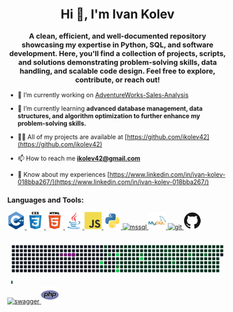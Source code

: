 <h1 align="center">Hi 👋, I'm Ivan Kolev</h1>
<h3 align="center">A clean, efficient, and well-documented repository showcasing my expertise in Python, SQL, and software development. Here, you'll find a collection of projects, scripts, and solutions demonstrating problem-solving skills, data handling, and scalable code design. Feel free to explore, contribute, or reach out!</h3>

- 🔭 I’m currently working on [AdventureWorks-Sales-Analysis](https://github.com/ikolev42/AdventureWorks-Sales-Analysis)

- 🌱 I’m currently learning **advanced database management, data structures, and algorithm optimization to further enhance my problem-solving skills.**

- 👨‍💻 All of my projects are available at [https://github.com/ikolev42](https://github.com/ikolev42)

- 📫 How to reach me **ikolev42@gmail.com**

- 📄 Know about my experiences [https://www.linkedin.com/in/ivan-kolev-018bba267/](https://www.linkedin.com/in/ivan-kolev-018bba267/)

<h3 align="left">Languages and Tools:</h3>
<p align="left">
  <a href="https://www.w3schools.com/cpp/" target="_blank" rel="noreferrer">
    <img src="https://raw.githubusercontent.com/devicons/devicon/master/icons/cplusplus/cplusplus-original.svg" alt="cplusplus" width="40" height="40"/>
  </a>
  <a href="https://www.w3schools.com/css/" target="_blank" rel="noreferrer">
    <img src="https://raw.githubusercontent.com/devicons/devicon/master/icons/css3/css3-original-wordmark.svg" alt="css3" width="40" height="40"/>
  </a>
  <a href="https://www.w3.org/html/" target="_blank" rel="noreferrer">
    <img src="https://raw.githubusercontent.com/devicons/devicon/master/icons/html5/html5-original-wordmark.svg" alt="html5" width="40" height="40"/>
  </a>
  <a href="https://www.java.com" target="_blank" rel="noreferrer">
    <img src="https://raw.githubusercontent.com/devicons/devicon/master/icons/java/java-original.svg" alt="java" width="40" height="40"/>
  </a>
  <a href="https://developer.mozilla.org/en-US/docs/Web/JavaScript" target="_blank" rel="noreferrer">
    <img src="https://raw.githubusercontent.com/devicons/devicon/master/icons/javascript/javascript-original.svg" alt="javascript" width="40" height="40"/>
  </a>
  <a href="https://www.python.org" target="_blank" rel="noreferrer">
    <img src="https://raw.githubusercontent.com/devicons/devicon/master/icons/python/python-original.svg" alt="python" width="40" height="40"/>
  </a>
  <a href="https://www.microsoft.com/en-us/sql-server" target="_blank" rel="noreferrer">
    <img src="https://cdn.jsdelivr.net/gh/devicons/devicon/icons/microsoftsqlserver/microsoftsqlserver-plain.svg" alt="mssql" width="40" height="40"/>
  </a>
  <a href="https://www.mysql.com/" target="_blank" rel="noreferrer">
    <img src="https://raw.githubusercontent.com/devicons/devicon/master/icons/mysql/mysql-original-wordmark.svg" alt="mysql" width="40" height="40"/>
  </a>
  <a href="https://git-scm.com/" target="_blank" rel="noreferrer">
    <img src="https://www.vectorlogo.zone/logos/git-scm/git-scm-icon.svg" alt="git" width="40" height="40"/>
  </a>
  <a href="https://github.com/" target="_blank" rel="noreferrer">
    <img src="https://raw.githubusercontent.com/devicons/devicon/master/icons/github/github-original.svg" alt="github" width="40" height="40"/>










<svg viewBox="-16 -32 880 192" width="880" height="192" xmlns="http://www.w3.org/2000/svg"><desc>Generated with https://github.com/Platane/snk</desc><style>:root{--cb:#1b1f230a;--cs:purple;--ce:#161b22;--c0:#161b22;--c1:#01311f;--c2:#034525;--c3:#0f6d31;--c4:#00c647}.c{shape-rendering:geometricPrecision;fill:var(--ce);stroke-width:1px;stroke:var(--cb);animation:none 41500ms linear infinite;width:12px;height:12px}@keyframes c0{2.4%{fill:var(--c1)}2.42%,100%{fill:var(--ce)}}.c.c0{fill:var(--c1);animation-name:c0}@keyframes c1{88.42%{fill:var(--c4)}88.44%,100%{fill:var(--ce)}}.c.c1{fill:var(--c4);animation-name:c1}@keyframes c2{31.8%{fill:var(--c1)}31.82%,100%{fill:var(--ce)}}.c.c2{fill:var(--c1);animation-name:c2}@keyframes c3{31.56%{fill:var(--c1)}31.58%,100%{fill:var(--ce)}}.c.c3{fill:var(--c1);animation-name:c3}@keyframes c4{68.91%{fill:var(--c2)}68.93%,100%{fill:var(--ce)}}.c.c4{fill:var(--c2);animation-name:c4}@keyframes c5{6.5%{fill:var(--c1)}6.52%,100%{fill:var(--ce)}}.c.c5{fill:var(--c1);animation-name:c5}@keyframes c6{30.11%{fill:var(--c1)}30.13%,100%{fill:var(--ce)}}.c.c6{fill:var(--c1);animation-name:c6}@keyframes c7{67.22%{fill:var(--c2)}67.24%,100%{fill:var(--ce)}}.c.c7{fill:var(--c2);animation-name:c7}@keyframes c8{85.05%{fill:var(--c3)}85.07%,100%{fill:var(--ce)}}.c.c8{fill:var(--c3);animation-name:c8}@keyframes c9{31.07%{fill:var(--c1)}31.09%,100%{fill:var(--ce)}}.c.c9{fill:var(--c1);animation-name:c9}@keyframes ca{7.22%{fill:var(--c1)}7.24%,100%{fill:var(--ce)}}.c.ca{fill:var(--c1);animation-name:ca}@keyframes cb{86.01%{fill:var(--c4)}86.03%,100%{fill:var(--ce)}}.c.cb{fill:var(--c4);animation-name:cb}@keyframes cc{29.39%{fill:var(--c1)}29.41%,100%{fill:var(--ce)}}.c.cc{fill:var(--c1);animation-name:cc}@keyframes cd{66.26%{fill:var(--c2)}66.28%,100%{fill:var(--ce)}}.c.cd{fill:var(--c2);animation-name:cd}@keyframes ce{83.85%{fill:var(--c3)}83.87%,100%{fill:var(--ce)}}.c.ce{fill:var(--c3);animation-name:ce}@keyframes cf{86.98%{fill:var(--c4)}87%,100%{fill:var(--ce)}}.c.cf{fill:var(--c4);animation-name:cf}@keyframes cg{26.5%{fill:var(--c1)}26.52%,100%{fill:var(--ce)}}.c.cg{fill:var(--c1);animation-name:cg}@keyframes ch{7.46%{fill:var(--c1)}7.48%,100%{fill:var(--ce)}}.c.ch{fill:var(--c1);animation-name:ch}@keyframes ci{26.98%{fill:var(--c1)}27%,100%{fill:var(--ce)}}.c.ci{fill:var(--c1);animation-name:ci}@keyframes cj{29.15%{fill:var(--c1)}29.17%,100%{fill:var(--ce)}}.c.cj{fill:var(--c1);animation-name:cj}@keyframes ck{34.21%{fill:var(--c1)}34.23%,100%{fill:var(--ce)}}.c.ck{fill:var(--c1);animation-name:ck}@keyframes cl{53.24%{fill:var(--c1)}53.26%,100%{fill:var(--ce)}}.c.cl{fill:var(--c1);animation-name:cl}@keyframes cm{53.48%{fill:var(--c1)}53.5%,100%{fill:var(--ce)}}.c.cm{fill:var(--c1);animation-name:cm}@keyframes cn{26.26%{fill:var(--c1)}26.28%,100%{fill:var(--ce)}}.c.cn{fill:var(--c1);animation-name:cn}@keyframes co{7.7%{fill:var(--c1)}7.72%,100%{fill:var(--ce)}}.c.co{fill:var(--c1);animation-name:co}@keyframes cp{27.22%{fill:var(--c1)}27.24%,100%{fill:var(--ce)}}.c.cp{fill:var(--c1);animation-name:cp}@keyframes cq{28.91%{fill:var(--c1)}28.93%,100%{fill:var(--ce)}}.c.cq{fill:var(--c1);animation-name:cq}@keyframes cr{34.45%{fill:var(--c1)}34.47%,100%{fill:var(--ce)}}.c.cr{fill:var(--c1);animation-name:cr}@keyframes cs{53%{fill:var(--c1)}53.02%,100%{fill:var(--ce)}}.c.cs{fill:var(--c1);animation-name:cs}@keyframes ct{53.72%{fill:var(--c1)}53.74%,100%{fill:var(--ce)}}.c.ct{fill:var(--c1);animation-name:ct}@keyframes cu{26.01%{fill:var(--c1)}26.03%,100%{fill:var(--ce)}}.c.cu{fill:var(--c1);animation-name:cu}@keyframes cv{7.94%{fill:var(--c1)}7.96%,100%{fill:var(--ce)}}.c.cv{fill:var(--c1);animation-name:cv}@keyframes cw{27.46%{fill:var(--c1)}27.48%,100%{fill:var(--ce)}}.c.cw{fill:var(--c1);animation-name:cw}@keyframes cx{28.66%{fill:var(--c1)}28.68%,100%{fill:var(--ce)}}.c.cx{fill:var(--c1);animation-name:cx}@keyframes cy{34.69%{fill:var(--c1)}34.71%,100%{fill:var(--ce)}}.c.cy{fill:var(--c1);animation-name:cy}@keyframes cz{52.76%{fill:var(--c1)}52.78%,100%{fill:var(--ce)}}.c.cz{fill:var(--c1);animation-name:cz}@keyframes c10{53.97%{fill:var(--c1)}53.99%,100%{fill:var(--ce)}}.c.c10{fill:var(--c1);animation-name:c10}@keyframes c11{25.77%{fill:var(--c1)}25.79%,100%{fill:var(--ce)}}.c.c11{fill:var(--c1);animation-name:c11}@keyframes c12{8.18%{fill:var(--c1)}8.2%,100%{fill:var(--ce)}}.c.c12{fill:var(--c1);animation-name:c12}@keyframes c13{27.7%{fill:var(--c1)}27.72%,100%{fill:var(--ce)}}.c.c13{fill:var(--c1);animation-name:c13}@keyframes c14{28.42%{fill:var(--c1)}28.44%,100%{fill:var(--ce)}}.c.c14{fill:var(--c1);animation-name:c14}@keyframes c15{34.93%{fill:var(--c1)}34.95%,100%{fill:var(--ce)}}.c.c15{fill:var(--c1);animation-name:c15}@keyframes c16{52.52%{fill:var(--c1)}52.54%,100%{fill:var(--ce)}}.c.c16{fill:var(--c1);animation-name:c16}@keyframes c17{54.21%{fill:var(--c1)}54.23%,100%{fill:var(--ce)}}.c.c17{fill:var(--c1);animation-name:c17}@keyframes c18{25.53%{fill:var(--c1)}25.55%,100%{fill:var(--ce)}}.c.c18{fill:var(--c1);animation-name:c18}@keyframes c19{8.42%{fill:var(--c1)}8.44%,100%{fill:var(--ce)}}.c.c19{fill:var(--c1);animation-name:c19}@keyframes c1a{27.94%{fill:var(--c1)}27.96%,100%{fill:var(--ce)}}.c.c1a{fill:var(--c1);animation-name:c1a}@keyframes c1b{28.18%{fill:var(--c1)}28.2%,100%{fill:var(--ce)}}.c.c1b{fill:var(--c1);animation-name:c1b}@keyframes c1c{35.17%{fill:var(--c1)}35.19%,100%{fill:var(--ce)}}.c.c1c{fill:var(--c1);animation-name:c1c}@keyframes c1d{52.28%{fill:var(--c1)}52.3%,100%{fill:var(--ce)}}.c.c1d{fill:var(--c1);animation-name:c1d}@keyframes c1e{54.45%{fill:var(--c1)}54.47%,100%{fill:var(--ce)}}.c.c1e{fill:var(--c1);animation-name:c1e}@keyframes c1f{25.29%{fill:var(--c1)}25.31%,100%{fill:var(--ce)}}.c.c1f{fill:var(--c1);animation-name:c1f}@keyframes c1g{8.66%{fill:var(--c1)}8.68%,100%{fill:var(--ce)}}.c.c1g{fill:var(--c1);animation-name:c1g}@keyframes c1h{81.68%{fill:var(--c3)}81.7%,100%{fill:var(--ce)}}.c.c1h{fill:var(--c3);animation-name:c1h}@keyframes c1i{91.07%{fill:var(--c4)}91.09%,100%{fill:var(--ce)}}.c.c1i{fill:var(--c4);animation-name:c1i}@keyframes c1j{35.41%{fill:var(--c1)}35.43%,100%{fill:var(--ce)}}.c.c1j{fill:var(--c1);animation-name:c1j}@keyframes c1k{52.04%{fill:var(--c1)}52.06%,100%{fill:var(--ce)}}.c.c1k{fill:var(--c1);animation-name:c1k}@keyframes c1l{54.69%{fill:var(--c1)}54.71%,100%{fill:var(--ce)}}.c.c1l{fill:var(--c1);animation-name:c1l}@keyframes c1m{25.05%{fill:var(--c1)}25.07%,100%{fill:var(--ce)}}.c.c1m{fill:var(--c1);animation-name:c1m}@keyframes c1n{8.91%{fill:var(--c1)}8.93%,100%{fill:var(--ce)}}.c.c1n{fill:var(--c1);animation-name:c1n}@keyframes c1o{55.89%{fill:var(--c1)}55.91%,100%{fill:var(--ce)}}.c.c1o{fill:var(--c1);animation-name:c1o}@keyframes c1p{35.89%{fill:var(--c1)}35.91%,100%{fill:var(--ce)}}.c.c1p{fill:var(--c1);animation-name:c1p}@keyframes c1q{35.65%{fill:var(--c1)}35.67%,100%{fill:var(--ce)}}.c.c1q{fill:var(--c1);animation-name:c1q}@keyframes c1r{51.8%{fill:var(--c1)}51.82%,100%{fill:var(--ce)}}.c.c1r{fill:var(--c1);animation-name:c1r}@keyframes c1s{54.93%{fill:var(--c1)}54.95%,100%{fill:var(--ce)}}.c.c1s{fill:var(--c1);animation-name:c1s}@keyframes c1t{24.81%{fill:var(--c1)}24.83%,100%{fill:var(--ce)}}.c.c1t{fill:var(--c1);animation-name:c1t}@keyframes c1u{9.15%{fill:var(--c1)}9.17%,100%{fill:var(--ce)}}.c.c1u{fill:var(--c1);animation-name:c1u}@keyframes c1v{56.13%{fill:var(--c1)}56.15%,100%{fill:var(--ce)}}.c.c1v{fill:var(--c1);animation-name:c1v}@keyframes c1w{36.13%{fill:var(--c1)}36.15%,100%{fill:var(--ce)}}.c.c1w{fill:var(--c1);animation-name:c1w}@keyframes c1x{64.33%{fill:var(--c2)}64.35%,100%{fill:var(--ce)}}.c.c1x{fill:var(--c2);animation-name:c1x}@keyframes c1y{51.56%{fill:var(--c1)}51.58%,100%{fill:var(--ce)}}.c.c1y{fill:var(--c1);animation-name:c1y}@keyframes c1z{51.32%{fill:var(--c1)}51.34%,100%{fill:var(--ce)}}.c.c1z{fill:var(--c1);animation-name:c1z}@keyframes c20{24.57%{fill:var(--c1)}24.59%,100%{fill:var(--ce)}}.c.c20{fill:var(--c1);animation-name:c20}@keyframes c21{9.39%{fill:var(--c1)}9.41%,100%{fill:var(--ce)}}.c.c21{fill:var(--c1);animation-name:c21}@keyframes c22{56.38%{fill:var(--c1)}56.4%,100%{fill:var(--ce)}}.c.c22{fill:var(--c1);animation-name:c22}@keyframes c23{36.38%{fill:var(--c1)}36.4%,100%{fill:var(--ce)}}.c.c23{fill:var(--c1);animation-name:c23}@keyframes c24{50.11%{fill:var(--c1)}50.13%,100%{fill:var(--ce)}}.c.c24{fill:var(--c1);animation-name:c24}@keyframes c25{50.35%{fill:var(--c1)}50.37%,100%{fill:var(--ce)}}.c.c25{fill:var(--c1);animation-name:c25}@keyframes c26{51.07%{fill:var(--c1)}51.09%,100%{fill:var(--ce)}}.c.c26{fill:var(--c1);animation-name:c26}@keyframes c27{24.33%{fill:var(--c1)}24.35%,100%{fill:var(--ce)}}.c.c27{fill:var(--c1);animation-name:c27}@keyframes c28{9.63%{fill:var(--c1)}9.65%,100%{fill:var(--ce)}}.c.c28{fill:var(--c1);animation-name:c28}@keyframes c29{56.62%{fill:var(--c1)}56.64%,100%{fill:var(--ce)}}.c.c29{fill:var(--c1);animation-name:c29}@keyframes c2a{36.62%{fill:var(--c1)}36.64%,100%{fill:var(--ce)}}.c.c2a{fill:var(--c1);animation-name:c2a}@keyframes c2b{49.87%{fill:var(--c1)}49.89%,100%{fill:var(--ce)}}.c.c2b{fill:var(--c1);animation-name:c2b}@keyframes c2c{50.59%{fill:var(--c1)}50.61%,100%{fill:var(--ce)}}.c.c2c{fill:var(--c1);animation-name:c2c}@keyframes c2d{50.83%{fill:var(--c1)}50.85%,100%{fill:var(--ce)}}.c.c2d{fill:var(--c1);animation-name:c2d}@keyframes c2e{10.11%{fill:var(--c1)}10.13%,100%{fill:var(--ce)}}.c.c2e{fill:var(--c1);animation-name:c2e}@keyframes c2f{9.87%{fill:var(--c1)}9.89%,100%{fill:var(--ce)}}.c.c2f{fill:var(--c1);animation-name:c2f}@keyframes c2g{56.86%{fill:var(--c1)}56.88%,100%{fill:var(--ce)}}.c.c2g{fill:var(--c1);animation-name:c2g}@keyframes c2h{36.86%{fill:var(--c1)}36.88%,100%{fill:var(--ce)}}.c.c2h{fill:var(--c1);animation-name:c2h}@keyframes c2i{49.63%{fill:var(--c1)}49.65%,100%{fill:var(--ce)}}.c.c2i{fill:var(--c1);animation-name:c2i}@keyframes c2j{49.39%{fill:var(--c1)}49.41%,100%{fill:var(--ce)}}.c.c2j{fill:var(--c1);animation-name:c2j}@keyframes c2k{49.15%{fill:var(--c1)}49.17%,100%{fill:var(--ce)}}.c.c2k{fill:var(--c1);animation-name:c2k}@keyframes c2l{10.35%{fill:var(--c1)}10.37%,100%{fill:var(--ce)}}.c.c2l{fill:var(--c1);animation-name:c2l}@keyframes c2m{57.82%{fill:var(--c2)}57.84%,100%{fill:var(--ce)}}.c.c2m{fill:var(--c2);animation-name:c2m}@keyframes c2n{57.1%{fill:var(--c2)}57.12%,100%{fill:var(--ce)}}.c.c2n{fill:var(--c2);animation-name:c2n}@keyframes c2o{37.1%{fill:var(--c1)}37.12%,100%{fill:var(--ce)}}.c.c2o{fill:var(--c1);animation-name:c2o}@keyframes c2p{37.34%{fill:var(--c1)}37.36%,100%{fill:var(--ce)}}.c.c2p{fill:var(--c1);animation-name:c2p}@keyframes c2q{63.12%{fill:var(--c2)}63.14%,100%{fill:var(--ce)}}.c.c2q{fill:var(--c2);animation-name:c2q}@keyframes c2r{48.91%{fill:var(--c1)}48.93%,100%{fill:var(--ce)}}.c.c2r{fill:var(--c1);animation-name:c2r}@keyframes c2s{10.59%{fill:var(--c1)}10.61%,100%{fill:var(--ce)}}.c.c2s{fill:var(--c1);animation-name:c2s}@keyframes c2t{57.58%{fill:var(--c2)}57.6%,100%{fill:var(--ce)}}.c.c2t{fill:var(--c2);animation-name:c2t}@keyframes c2u{57.34%{fill:var(--c2)}57.36%,100%{fill:var(--ce)}}.c.c2u{fill:var(--c2);animation-name:c2u}@keyframes c2v{58.54%{fill:var(--c2)}58.56%,100%{fill:var(--ce)}}.c.c2v{fill:var(--c2);animation-name:c2v}@keyframes c2w{37.58%{fill:var(--c1)}37.6%,100%{fill:var(--ce)}}.c.c2w{fill:var(--c1);animation-name:c2w}@keyframes c2x{37.82%{fill:var(--c1)}37.84%,100%{fill:var(--ce)}}.c.c2x{fill:var(--c1);animation-name:c2x}@keyframes c2y{48.66%{fill:var(--c1)}48.68%,100%{fill:var(--ce)}}.c.c2y{fill:var(--c1);animation-name:c2y}@keyframes c2z{10.83%{fill:var(--c1)}10.85%,100%{fill:var(--ce)}}.c.c2z{fill:var(--c1);animation-name:c2z}@keyframes c30{23.12%{fill:var(--c1)}23.14%,100%{fill:var(--ce)}}.c.c30{fill:var(--c1);animation-name:c30}@keyframes c31{22.88%{fill:var(--c1)}22.9%,100%{fill:var(--ce)}}.c.c31{fill:var(--c1);animation-name:c31}@keyframes c32{58.79%{fill:var(--c2)}58.81%,100%{fill:var(--ce)}}.c.c32{fill:var(--c2);animation-name:c32}@keyframes c33{79.27%{fill:var(--c3)}79.29%,100%{fill:var(--ce)}}.c.c33{fill:var(--c3);animation-name:c33}@keyframes c34{38.06%{fill:var(--c1)}38.08%,100%{fill:var(--ce)}}.c.c34{fill:var(--c1);animation-name:c34}@keyframes c35{48.42%{fill:var(--c1)}48.44%,100%{fill:var(--ce)}}.c.c35{fill:var(--c1);animation-name:c35}@keyframes c36{11.07%{fill:var(--c1)}11.09%,100%{fill:var(--ce)}}.c.c36{fill:var(--c1);animation-name:c36}@keyframes c37{59.51%{fill:var(--c2)}59.53%,100%{fill:var(--ce)}}.c.c37{fill:var(--c2);animation-name:c37}@keyframes c38{22.64%{fill:var(--c1)}22.66%,100%{fill:var(--ce)}}.c.c38{fill:var(--c1);animation-name:c38}@keyframes c39{22.4%{fill:var(--c1)}22.42%,100%{fill:var(--ce)}}.c.c39{fill:var(--c1);animation-name:c39}@keyframes c3a{38.54%{fill:var(--c1)}38.56%,100%{fill:var(--ce)}}.c.c3a{fill:var(--c1);animation-name:c3a}@keyframes c3b{38.3%{fill:var(--c1)}38.32%,100%{fill:var(--ce)}}.c.c3b{fill:var(--c1);animation-name:c3b}@keyframes c3c{48.18%{fill:var(--c1)}48.2%,100%{fill:var(--ce)}}.c.c3c{fill:var(--c1);animation-name:c3c}@keyframes c3d{11.32%{fill:var(--c1)}11.34%,100%{fill:var(--ce)}}.c.c3d{fill:var(--c1);animation-name:c3d}@keyframes c3e{21.19%{fill:var(--c1)}21.21%,100%{fill:var(--ce)}}.c.c3e{fill:var(--c1);animation-name:c3e}@keyframes c3f{21.44%{fill:var(--c1)}21.46%,100%{fill:var(--ce)}}.c.c3f{fill:var(--c1);animation-name:c3f}@keyframes c3g{22.16%{fill:var(--c1)}22.18%,100%{fill:var(--ce)}}.c.c3g{fill:var(--c1);animation-name:c3g}@keyframes c3h{38.79%{fill:var(--c1)}38.81%,100%{fill:var(--ce)}}.c.c3h{fill:var(--c1);animation-name:c3h}@keyframes c3i{62.16%{fill:var(--c2)}62.18%,100%{fill:var(--ce)}}.c.c3i{fill:var(--c2);animation-name:c3i}@keyframes c3j{47.94%{fill:var(--c1)}47.96%,100%{fill:var(--ce)}}.c.c3j{fill:var(--c1);animation-name:c3j}@keyframes c3k{11.56%{fill:var(--c1)}11.58%,100%{fill:var(--ce)}}.c.c3k{fill:var(--c1);animation-name:c3k}@keyframes c3l{20.95%{fill:var(--c1)}20.97%,100%{fill:var(--ce)}}.c.c3l{fill:var(--c1);animation-name:c3l}@keyframes c3m{21.68%{fill:var(--c1)}21.7%,100%{fill:var(--ce)}}.c.c3m{fill:var(--c1);animation-name:c3m}@keyframes c3n{21.92%{fill:var(--c1)}21.94%,100%{fill:var(--ce)}}.c.c3n{fill:var(--c1);animation-name:c3n}@keyframes c3o{39.03%{fill:var(--c1)}39.05%,100%{fill:var(--ce)}}.c.c3o{fill:var(--c1);animation-name:c3o}@keyframes c3p{41.19%{fill:var(--c1)}41.21%,100%{fill:var(--ce)}}.c.c3p{fill:var(--c1);animation-name:c3p}@keyframes c3q{41.44%{fill:var(--c1)}41.46%,100%{fill:var(--ce)}}.c.c3q{fill:var(--c1);animation-name:c3q}@keyframes c3r{11.8%{fill:var(--c1)}11.82%,100%{fill:var(--ce)}}.c.c3r{fill:var(--c1);animation-name:c3r}@keyframes c3s{20.71%{fill:var(--c1)}20.73%,100%{fill:var(--ce)}}.c.c3s{fill:var(--c1);animation-name:c3s}@keyframes c3t{77.82%{fill:var(--c3)}77.84%,100%{fill:var(--ce)}}.c.c3t{fill:var(--c3);animation-name:c3t}@keyframes c3u{61.19%{fill:var(--c2)}61.21%,100%{fill:var(--ce)}}.c.c3u{fill:var(--c2);animation-name:c3u}@keyframes c3v{39.27%{fill:var(--c1)}39.29%,100%{fill:var(--ce)}}.c.c3v{fill:var(--c1);animation-name:c3v}@keyframes c3w{40.95%{fill:var(--c1)}40.97%,100%{fill:var(--ce)}}.c.c3w{fill:var(--c1);animation-name:c3w}@keyframes c3x{41.68%{fill:var(--c1)}41.7%,100%{fill:var(--ce)}}.c.c3x{fill:var(--c1);animation-name:c3x}@keyframes c3y{12.04%{fill:var(--c1)}12.06%,100%{fill:var(--ce)}}.c.c3y{fill:var(--c1);animation-name:c3y}@keyframes c3z{20.47%{fill:var(--c1)}20.49%,100%{fill:var(--ce)}}.c.c3z{fill:var(--c1);animation-name:c3z}@keyframes c40{60.71%{fill:var(--c2)}60.73%,100%{fill:var(--ce)}}.c.c40{fill:var(--c2);animation-name:c40}@keyframes c41{60.95%{fill:var(--c2)}60.97%,100%{fill:var(--ce)}}.c.c41{fill:var(--c2);animation-name:c41}@keyframes c42{39.51%{fill:var(--c1)}39.53%,100%{fill:var(--ce)}}.c.c42{fill:var(--c1);animation-name:c42}@keyframes c43{40.71%{fill:var(--c1)}40.73%,100%{fill:var(--ce)}}.c.c43{fill:var(--c1);animation-name:c43}@keyframes c44{41.92%{fill:var(--c1)}41.94%,100%{fill:var(--ce)}}.c.c44{fill:var(--c1);animation-name:c44}@keyframes c45{12.28%{fill:var(--c1)}12.3%,100%{fill:var(--ce)}}.c.c45{fill:var(--c1);animation-name:c45}@keyframes c46{20.23%{fill:var(--c1)}20.25%,100%{fill:var(--ce)}}.c.c46{fill:var(--c1);animation-name:c46}@keyframes c47{45.53%{fill:var(--c1)}45.55%,100%{fill:var(--ce)}}.c.c47{fill:var(--c1);animation-name:c47}@keyframes c48{45.29%{fill:var(--c1)}45.31%,100%{fill:var(--ce)}}.c.c48{fill:var(--c1);animation-name:c48}@keyframes c49{39.75%{fill:var(--c1)}39.77%,100%{fill:var(--ce)}}.c.c49{fill:var(--c1);animation-name:c49}@keyframes c4a{40.47%{fill:var(--c1)}40.49%,100%{fill:var(--ce)}}.c.c4a{fill:var(--c1);animation-name:c4a}@keyframes c4b{42.16%{fill:var(--c1)}42.18%,100%{fill:var(--ce)}}.c.c4b{fill:var(--c1);animation-name:c4b}@keyframes c4c{12.52%{fill:var(--c1)}12.54%,100%{fill:var(--ce)}}.c.c4c{fill:var(--c1);animation-name:c4c}@keyframes c4d{19.03%{fill:var(--c1)}19.05%,100%{fill:var(--ce)}}.c.c4d{fill:var(--c1);animation-name:c4d}@keyframes c4e{18.79%{fill:var(--c1)}18.81%,100%{fill:var(--ce)}}.c.c4e{fill:var(--c1);animation-name:c4e}@keyframes c4f{18.54%{fill:var(--c1)}18.56%,100%{fill:var(--ce)}}.c.c4f{fill:var(--c1);animation-name:c4f}@keyframes c4g{39.99%{fill:var(--c1)}40.01%,100%{fill:var(--ce)}}.c.c4g{fill:var(--c1);animation-name:c4g}@keyframes c4h{40.23%{fill:var(--c1)}40.25%,100%{fill:var(--ce)}}.c.c4h{fill:var(--c1);animation-name:c4h}@keyframes c4i{42.4%{fill:var(--c1)}42.42%,100%{fill:var(--ce)}}.c.c4i{fill:var(--c1);animation-name:c4i}@keyframes c4j{12.76%{fill:var(--c1)}12.78%,100%{fill:var(--ce)}}.c.c4j{fill:var(--c1);animation-name:c4j}@keyframes c4k{19.27%{fill:var(--c1)}19.29%,100%{fill:var(--ce)}}.c.c4k{fill:var(--c1);animation-name:c4k}@keyframes c4l{76.86%{fill:var(--c3)}76.88%,100%{fill:var(--ce)}}.c.c4l{fill:var(--c3);animation-name:c4l}@keyframes c4m{18.3%{fill:var(--c1)}18.32%,100%{fill:var(--ce)}}.c.c4m{fill:var(--c1);animation-name:c4m}@keyframes c4n{18.06%{fill:var(--c1)}18.08%,100%{fill:var(--ce)}}.c.c4n{fill:var(--c1);animation-name:c4n}@keyframes c4o{17.82%{fill:var(--c1)}17.84%,100%{fill:var(--ce)}}.c.c4o{fill:var(--c1);animation-name:c4o}@keyframes c4p{42.64%{fill:var(--c1)}42.66%,100%{fill:var(--ce)}}.c.c4p{fill:var(--c1);animation-name:c4p}@keyframes c4q{13%{fill:var(--c1)}13.02%,100%{fill:var(--ce)}}.c.c4q{fill:var(--c1);animation-name:c4q}@keyframes c4r{75.41%{fill:var(--c2)}75.43%,100%{fill:var(--ce)}}.c.c4r{fill:var(--c2);animation-name:c4r}@keyframes c4s{15.89%{fill:var(--c1)}15.91%,100%{fill:var(--ce)}}.c.c4s{fill:var(--c1);animation-name:c4s}@keyframes c4t{15.65%{fill:var(--c1)}15.67%,100%{fill:var(--ce)}}.c.c4t{fill:var(--c1);animation-name:c4t}@keyframes c4u{76.13%{fill:var(--c2)}76.15%,100%{fill:var(--ce)}}.c.c4u{fill:var(--c2);animation-name:c4u}@keyframes c4v{17.58%{fill:var(--c1)}17.6%,100%{fill:var(--ce)}}.c.c4v{fill:var(--c1);animation-name:c4v}@keyframes c4w{42.88%{fill:var(--c1)}42.9%,100%{fill:var(--ce)}}.c.c4w{fill:var(--c1);animation-name:c4w}@keyframes c4x{13.24%{fill:var(--c1)}13.26%,100%{fill:var(--ce)}}.c.c4x{fill:var(--c1);animation-name:c4x}@keyframes c4y{14.45%{fill:var(--c1)}14.47%,100%{fill:var(--ce)}}.c.c4y{fill:var(--c1);animation-name:c4y}@keyframes c4z{14.69%{fill:var(--c1)}14.71%,100%{fill:var(--ce)}}.c.c4z{fill:var(--c1);animation-name:c4z}@keyframes c50{15.41%{fill:var(--c1)}15.43%,100%{fill:var(--ce)}}.c.c50{fill:var(--c1);animation-name:c50}@keyframes c51{16.62%{fill:var(--c1)}16.64%,100%{fill:var(--ce)}}.c.c51{fill:var(--c1);animation-name:c51}@keyframes c52{17.34%{fill:var(--c1)}17.36%,100%{fill:var(--ce)}}.c.c52{fill:var(--c1);animation-name:c52}@keyframes c53{43.12%{fill:var(--c1)}43.14%,100%{fill:var(--ce)}}.c.c53{fill:var(--c1);animation-name:c53}@keyframes c54{13.48%{fill:var(--c1)}13.5%,100%{fill:var(--ce)}}.c.c54{fill:var(--c1);animation-name:c54}@keyframes c55{14.21%{fill:var(--c1)}14.23%,100%{fill:var(--ce)}}.c.c55{fill:var(--c1);animation-name:c55}@keyframes c56{14.93%{fill:var(--c1)}14.95%,100%{fill:var(--ce)}}.c.c56{fill:var(--c1);animation-name:c56}@keyframes c57{15.17%{fill:var(--c1)}15.19%,100%{fill:var(--ce)}}.c.c57{fill:var(--c1);animation-name:c57}@keyframes c58{16.86%{fill:var(--c1)}16.88%,100%{fill:var(--ce)}}.c.c58{fill:var(--c1);animation-name:c58}@keyframes c59{17.1%{fill:var(--c1)}17.12%,100%{fill:var(--ce)}}.c.c59{fill:var(--c1);animation-name:c59}@keyframes c5a{43.36%{fill:var(--c1)}43.38%,100%{fill:var(--ce)}}.c.c5a{fill:var(--c1);animation-name:c5a}@keyframes c5b{13.72%{fill:var(--c1)}13.74%,100%{fill:var(--ce)}}.c.c5b{fill:var(--c1);animation-name:c5b}@keyframes c5c{13.97%{fill:var(--c1)}13.99%,100%{fill:var(--ce)}}.c.c5c{fill:var(--c1);animation-name:c5c}.u{transform-origin:0 0;transform:scale(0,1);animation:none linear 41500ms infinite}@keyframes u0{2.4%{transform:scale(0.000,1)}2.42%,6.5%{transform:scale(0.006,1)}6.52%,7.22%{transform:scale(0.012,1)}7.24%,7.46%{transform:scale(0.018,1)}7.48%,7.7%{transform:scale(0.024,1)}7.72%,7.94%{transform:scale(0.030,1)}7.96%,8.18%{transform:scale(0.036,1)}8.2%,8.42%{transform:scale(0.042,1)}8.44%,8.66%{transform:scale(0.048,1)}8.68%,8.91%{transform:scale(0.055,1)}8.93%,9.15%{transform:scale(0.061,1)}9.17%,9.39%{transform:scale(0.067,1)}9.41%,9.63%{transform:scale(0.073,1)}9.65%,9.87%{transform:scale(0.079,1)}9.89%,10.11%{transform:scale(0.085,1)}10.13%,10.35%{transform:scale(0.091,1)}10.37%,10.59%{transform:scale(0.097,1)}10.61%,10.83%{transform:scale(0.103,1)}10.85%,11.07%{transform:scale(0.109,1)}11.09%,11.32%{transform:scale(0.115,1)}11.34%,11.56%{transform:scale(0.121,1)}11.58%,11.8%{transform:scale(0.127,1)}11.82%,12.04%{transform:scale(0.133,1)}12.06%,12.28%{transform:scale(0.139,1)}12.3%,12.52%{transform:scale(0.145,1)}12.54%,12.76%{transform:scale(0.152,1)}12.78%,13%{transform:scale(0.158,1)}13.02%,13.24%{transform:scale(0.164,1)}13.26%,13.48%{transform:scale(0.170,1)}13.5%,13.72%{transform:scale(0.176,1)}13.74%,13.97%{transform:scale(0.182,1)}13.99%,14.21%{transform:scale(0.188,1)}14.23%,14.45%{transform:scale(0.194,1)}14.47%,14.69%{transform:scale(0.200,1)}14.71%,14.93%{transform:scale(0.206,1)}14.95%,15.17%{transform:scale(0.212,1)}15.19%,15.41%{transform:scale(0.218,1)}15.43%,15.65%{transform:scale(0.224,1)}15.67%,15.89%{transform:scale(0.230,1)}15.91%,16.62%{transform:scale(0.236,1)}16.64%,16.86%{transform:scale(0.242,1)}16.88%,17.1%{transform:scale(0.248,1)}17.12%,17.34%{transform:scale(0.255,1)}17.36%,17.58%{transform:scale(0.261,1)}17.6%,17.82%{transform:scale(0.267,1)}17.84%,18.06%{transform:scale(0.273,1)}18.08%,18.3%{transform:scale(0.279,1)}18.32%,18.54%{transform:scale(0.285,1)}18.56%,18.79%{transform:scale(0.291,1)}18.81%,19.03%{transform:scale(0.297,1)}19.05%,19.27%{transform:scale(0.303,1)}19.29%,20.23%{transform:scale(0.309,1)}20.25%,20.47%{transform:scale(0.315,1)}20.49%,20.71%{transform:scale(0.321,1)}20.73%,20.95%{transform:scale(0.327,1)}20.97%,21.19%{transform:scale(0.333,1)}21.21%,21.44%{transform:scale(0.339,1)}21.46%,21.68%{transform:scale(0.345,1)}21.7%,21.92%{transform:scale(0.352,1)}21.94%,22.16%{transform:scale(0.358,1)}22.18%,22.4%{transform:scale(0.364,1)}22.42%,22.64%{transform:scale(0.370,1)}22.66%,22.88%{transform:scale(0.376,1)}22.9%,23.12%{transform:scale(0.382,1)}23.14%,24.33%{transform:scale(0.388,1)}24.35%,24.57%{transform:scale(0.394,1)}24.59%,24.81%{transform:scale(0.400,1)}24.83%,25.05%{transform:scale(0.406,1)}25.07%,25.29%{transform:scale(0.412,1)}25.31%,25.53%{transform:scale(0.418,1)}25.55%,25.77%{transform:scale(0.424,1)}25.79%,26.01%{transform:scale(0.430,1)}26.03%,26.26%{transform:scale(0.436,1)}26.28%,26.5%{transform:scale(0.442,1)}26.52%,26.98%{transform:scale(0.448,1)}27%,27.22%{transform:scale(0.455,1)}27.24%,27.46%{transform:scale(0.461,1)}27.48%,27.7%{transform:scale(0.467,1)}27.72%,27.94%{transform:scale(0.473,1)}27.96%,28.18%{transform:scale(0.479,1)}28.2%,28.42%{transform:scale(0.485,1)}28.44%,28.66%{transform:scale(0.491,1)}28.68%,28.91%{transform:scale(0.497,1)}28.93%,29.15%{transform:scale(0.503,1)}29.17%,29.39%{transform:scale(0.509,1)}29.41%,30.11%{transform:scale(0.515,1)}30.13%,31.07%{transform:scale(0.521,1)}31.09%,31.56%{transform:scale(0.527,1)}31.58%,31.8%{transform:scale(0.533,1)}31.82%,34.21%{transform:scale(0.539,1)}34.23%,34.45%{transform:scale(0.545,1)}34.47%,34.69%{transform:scale(0.552,1)}34.71%,34.93%{transform:scale(0.558,1)}34.95%,35.17%{transform:scale(0.564,1)}35.19%,35.41%{transform:scale(0.570,1)}35.43%,35.65%{transform:scale(0.576,1)}35.67%,35.89%{transform:scale(0.582,1)}35.91%,36.13%{transform:scale(0.588,1)}36.15%,36.38%{transform:scale(0.594,1)}36.4%,36.62%{transform:scale(0.600,1)}36.64%,36.86%{transform:scale(0.606,1)}36.88%,37.1%{transform:scale(0.612,1)}37.12%,37.34%{transform:scale(0.618,1)}37.36%,37.58%{transform:scale(0.624,1)}37.6%,37.82%{transform:scale(0.630,1)}37.84%,38.06%{transform:scale(0.636,1)}38.08%,38.3%{transform:scale(0.642,1)}38.32%,38.54%{transform:scale(0.648,1)}38.56%,38.79%{transform:scale(0.655,1)}38.81%,39.03%{transform:scale(0.661,1)}39.05%,39.27%{transform:scale(0.667,1)}39.29%,39.51%{transform:scale(0.673,1)}39.53%,39.75%{transform:scale(0.679,1)}39.77%,39.99%{transform:scale(0.685,1)}40.01%,40.23%{transform:scale(0.691,1)}40.25%,40.47%{transform:scale(0.697,1)}40.49%,40.71%{transform:scale(0.703,1)}40.73%,40.95%{transform:scale(0.709,1)}40.97%,41.19%{transform:scale(0.715,1)}41.21%,41.44%{transform:scale(0.721,1)}41.46%,41.68%{transform:scale(0.727,1)}41.7%,41.92%{transform:scale(0.733,1)}41.94%,42.16%{transform:scale(0.739,1)}42.18%,42.4%{transform:scale(0.745,1)}42.42%,42.64%{transform:scale(0.752,1)}42.66%,42.88%{transform:scale(0.758,1)}42.9%,43.12%{transform:scale(0.764,1)}43.14%,43.36%{transform:scale(0.770,1)}43.38%,45.29%{transform:scale(0.776,1)}45.31%,45.53%{transform:scale(0.782,1)}45.55%,47.94%{transform:scale(0.788,1)}47.96%,48.18%{transform:scale(0.794,1)}48.2%,48.42%{transform:scale(0.800,1)}48.44%,48.66%{transform:scale(0.806,1)}48.68%,48.91%{transform:scale(0.812,1)}48.93%,49.15%{transform:scale(0.818,1)}49.17%,49.39%{transform:scale(0.824,1)}49.41%,49.63%{transform:scale(0.830,1)}49.65%,49.87%{transform:scale(0.836,1)}49.89%,50.11%{transform:scale(0.842,1)}50.13%,50.35%{transform:scale(0.848,1)}50.37%,50.59%{transform:scale(0.855,1)}50.61%,50.83%{transform:scale(0.861,1)}50.85%,51.07%{transform:scale(0.867,1)}51.09%,51.32%{transform:scale(0.873,1)}51.34%,51.56%{transform:scale(0.879,1)}51.58%,51.8%{transform:scale(0.885,1)}51.82%,52.04%{transform:scale(0.891,1)}52.06%,52.28%{transform:scale(0.897,1)}52.3%,52.52%{transform:scale(0.903,1)}52.54%,52.76%{transform:scale(0.909,1)}52.78%,53%{transform:scale(0.915,1)}53.02%,53.24%{transform:scale(0.921,1)}53.26%,53.48%{transform:scale(0.927,1)}53.5%,53.72%{transform:scale(0.933,1)}53.74%,53.97%{transform:scale(0.939,1)}53.99%,54.21%{transform:scale(0.945,1)}54.23%,54.45%{transform:scale(0.952,1)}54.47%,54.69%{transform:scale(0.958,1)}54.71%,54.93%{transform:scale(0.964,1)}54.95%,55.89%{transform:scale(0.970,1)}55.91%,56.13%{transform:scale(0.976,1)}56.15%,56.38%{transform:scale(0.982,1)}56.4%,56.62%{transform:scale(0.988,1)}56.64%,56.86%{transform:scale(0.994,1)}56.88%,100%{transform:scale(1.000,1)}}.u.u0{fill:var(--c1);animation-name:u0;transform-origin:0.0px 0}@keyframes u1{57.1%{transform:scale(0.000,1)}57.12%,57.34%{transform:scale(0.056,1)}57.36%,57.58%{transform:scale(0.111,1)}57.6%,57.82%{transform:scale(0.167,1)}57.84%,58.54%{transform:scale(0.222,1)}58.56%,58.79%{transform:scale(0.278,1)}58.81%,59.51%{transform:scale(0.333,1)}59.53%,60.71%{transform:scale(0.389,1)}60.73%,60.95%{transform:scale(0.444,1)}60.97%,61.19%{transform:scale(0.500,1)}61.21%,62.16%{transform:scale(0.556,1)}62.18%,63.12%{transform:scale(0.611,1)}63.14%,64.33%{transform:scale(0.667,1)}64.35%,66.26%{transform:scale(0.722,1)}66.28%,67.22%{transform:scale(0.778,1)}67.24%,68.91%{transform:scale(0.833,1)}68.93%,75.41%{transform:scale(0.889,1)}75.43%,76.13%{transform:scale(0.944,1)}76.15%,100%{transform:scale(1.000,1)}}.u.u1{fill:var(--c2);animation-name:u1;transform-origin:725.0px 0}@keyframes u2{76.86%{transform:scale(0.000,1)}76.88%,77.82%{transform:scale(0.167,1)}77.84%,79.27%{transform:scale(0.333,1)}79.29%,81.68%{transform:scale(0.500,1)}81.7%,83.85%{transform:scale(0.667,1)}83.87%,85.05%{transform:scale(0.833,1)}85.07%,100%{transform:scale(1.000,1)}}.u.u2{fill:var(--c3);animation-name:u2;transform-origin:804.1px 0}@keyframes u3{86.01%{transform:scale(0.000,1)}86.03%,86.98%{transform:scale(0.250,1)}87%,88.42%{transform:scale(0.500,1)}88.44%,91.07%{transform:scale(0.750,1)}91.09%,100%{transform:scale(1.000,1)}}.u.u3{fill:var(--c4);animation-name:u3;transform-origin:830.4px 0}.s{shape-rendering:geometricPrecision;fill:var(--cs);animation:none linear 41500ms infinite}@keyframes s0{0%,99.76%{transform:translate(0px,-16px)}0.24%{transform:translate(0px,0px)}1.93%{transform:translate(112px,0px)}2.41%{transform:translate(112px,32px)}6.27%{transform:translate(368px,32px)}6.51%{transform:translate(368px,16px)}9.88%{transform:translate(592px,16px)}10.12%{transform:translate(592px,0px)}13.73%{transform:translate(832px,0px)}13.98%{transform:translate(832px,16px)}14.46%{transform:translate(800px,16px)}14.7%,16.14%{transform:translate(800px,32px)}14.94%{transform:translate(816px,32px)}15.18%,44.1%{transform:translate(816px,48px)}15.66%{transform:translate(784px,48px)}15.9%{transform:translate(784px,32px)}16.63%{transform:translate(800px,64px)}16.87%{transform:translate(816px,64px)}17.11%{transform:translate(816px,80px)}17.83%{transform:translate(768px,80px)}18.31%{transform:translate(768px,48px)}18.55%,46.02%{transform:translate(752px,48px)}19.04%{transform:translate(752px,16px)}19.28%{transform:translate(768px,16px)}19.52%{transform:translate(768px,0px)}20%{transform:translate(736px,0px)}20.24%{transform:translate(736px,16px)}21.2%{transform:translate(672px,16px)}21.45%{transform:translate(672px,32px)}21.69%{transform:translate(688px,32px)}21.93%{transform:translate(688px,48px)}22.41%,59.04%{transform:translate(656px,48px)}22.65%{transform:translate(656px,32px)}22.89%,78.8%{transform:translate(640px,32px)}23.37%{transform:translate(640px,0px)}26.51%{transform:translate(432px,0px)}26.99%,82.89%{transform:translate(432px,32px)}27.95%{transform:translate(496px,32px)}28.19%{transform:translate(496px,48px)}30.12%,68.19%{transform:translate(368px,48px)}30.36%,66.99%{transform:translate(368px,64px)}30.6%{transform:translate(384px,64px)}31.08%{transform:translate(384px,96px)}31.57%{transform:translate(352px,96px)}31.81%{transform:translate(352px,80px)}32.05%{transform:translate(336px,80px)}32.53%{transform:translate(336px,48px)}33.98%,83.13%{transform:translate(432px,48px)}34.22%{transform:translate(432px,64px)}35.66%{transform:translate(528px,64px)}35.9%{transform:translate(528px,48px)}37.11%{transform:translate(608px,48px)}37.35%,63.37%{transform:translate(608px,64px)}37.59%,79.52%{transform:translate(624px,64px)}37.83%{transform:translate(624px,80px)}38.31%{transform:translate(656px,80px)}38.55%{transform:translate(656px,64px)}40%{transform:translate(752px,64px)}40.24%{transform:translate(752px,80px)}41.2%{transform:translate(688px,80px)}41.45%,47.71%{transform:translate(688px,96px)}43.37%{transform:translate(816px,96px)}45.3%,46.27%{transform:translate(736px,48px)}45.54%{transform:translate(736px,32px)}45.78%{transform:translate(752px,32px)}46.51%{transform:translate(736px,64px)}47.23%{transform:translate(688px,64px)}49.16%{transform:translate(592px,96px)}49.64%{transform:translate(592px,64px)}50.12%{transform:translate(560px,64px)}50.36%{transform:translate(560px,80px)}50.6%{transform:translate(576px,80px)}50.84%{transform:translate(576px,96px)}51.33%{transform:translate(544px,96px)}51.57%{transform:translate(544px,80px)}53.25%{transform:translate(432px,80px)}53.49%{transform:translate(432px,96px)}54.94%{transform:translate(528px,96px)}55.9%{transform:translate(528px,32px)}57.35%,58.31%,80%{transform:translate(624px,32px)}57.59%{transform:translate(624px,16px)}57.83%{transform:translate(608px,16px)}58.07%{transform:translate(608px,32px)}58.55%{transform:translate(624px,48px)}59.52%{transform:translate(656px,16px)}60.48%{transform:translate(720px,16px)}60.96%{transform:translate(720px,48px)}61.69%{transform:translate(672px,48px)}62.17%{transform:translate(672px,80px)}63.13%{transform:translate(608px,80px)}67.23%{transform:translate(368px,80px)}67.47%{transform:translate(384px,80px)}67.95%{transform:translate(384px,48px)}68.92%{transform:translate(368px,0px)}75.18%{transform:translate(784px,0px)}76.14%{transform:translate(784px,64px)}76.39%{transform:translate(768px,64px)}76.87%{transform:translate(768px,32px)}79.28%{transform:translate(640px,64px)}83.37%{transform:translate(416px,48px)}83.86%{transform:translate(416px,80px)}84.1%{transform:translate(400px,80px)}84.82%{transform:translate(400px,32px)}85.06%{transform:translate(384px,32px)}85.3%{transform:translate(384px,16px)}85.78%{transform:translate(416px,16px)}86.99%{transform:translate(416px,96px)}87.23%{transform:translate(400px,96px)}87.71%{transform:translate(400px,64px)}88.43%{transform:translate(352px,64px)}88.67%{transform:translate(352px,48px)}91.08%{transform:translate(512px,48px)}91.33%{transform:translate(512px,32px)}98.07%{transform:translate(64px,32px)}98.55%{transform:translate(64px,0px)}98.8%{transform:translate(48px,0px)}99.04%{transform:translate(48px,-16px)}}.s.s0{transform:translate(0px,-16px);animation-name:s0}@keyframes s1{0%,99.76%{transform:translate(16px,-16px)}0.24%{transform:translate(0px,-16px)}0.48%{transform:translate(0px,0px)}2.17%{transform:translate(112px,0px)}2.65%{transform:translate(112px,32px)}6.51%{transform:translate(368px,32px)}6.75%{transform:translate(368px,16px)}10.12%{transform:translate(592px,16px)}10.36%{transform:translate(592px,0px)}13.98%{transform:translate(832px,0px)}14.22%{transform:translate(832px,16px)}14.7%{transform:translate(800px,16px)}14.94%,16.39%{transform:translate(800px,32px)}15.18%{transform:translate(816px,32px)}15.42%,44.34%{transform:translate(816px,48px)}15.9%{transform:translate(784px,48px)}16.14%{transform:translate(784px,32px)}16.87%{transform:translate(800px,64px)}17.11%{transform:translate(816px,64px)}17.35%{transform:translate(816px,80px)}18.07%{transform:translate(768px,80px)}18.55%{transform:translate(768px,48px)}18.8%,46.27%{transform:translate(752px,48px)}19.28%{transform:translate(752px,16px)}19.52%{transform:translate(768px,16px)}19.76%{transform:translate(768px,0px)}20.24%{transform:translate(736px,0px)}20.48%{transform:translate(736px,16px)}21.45%{transform:translate(672px,16px)}21.69%{transform:translate(672px,32px)}21.93%{transform:translate(688px,32px)}22.17%{transform:translate(688px,48px)}22.65%,59.28%{transform:translate(656px,48px)}22.89%{transform:translate(656px,32px)}23.13%,79.04%{transform:translate(640px,32px)}23.61%{transform:translate(640px,0px)}26.75%{transform:translate(432px,0px)}27.23%,83.13%{transform:translate(432px,32px)}28.19%{transform:translate(496px,32px)}28.43%{transform:translate(496px,48px)}30.36%,68.43%{transform:translate(368px,48px)}30.6%,67.23%{transform:translate(368px,64px)}30.84%{transform:translate(384px,64px)}31.33%{transform:translate(384px,96px)}31.81%{transform:translate(352px,96px)}32.05%{transform:translate(352px,80px)}32.29%{transform:translate(336px,80px)}32.77%{transform:translate(336px,48px)}34.22%,83.37%{transform:translate(432px,48px)}34.46%{transform:translate(432px,64px)}35.9%{transform:translate(528px,64px)}36.14%{transform:translate(528px,48px)}37.35%{transform:translate(608px,48px)}37.59%,63.61%{transform:translate(608px,64px)}37.83%,79.76%{transform:translate(624px,64px)}38.07%{transform:translate(624px,80px)}38.55%{transform:translate(656px,80px)}38.8%{transform:translate(656px,64px)}40.24%{transform:translate(752px,64px)}40.48%{transform:translate(752px,80px)}41.45%{transform:translate(688px,80px)}41.69%,47.95%{transform:translate(688px,96px)}43.61%{transform:translate(816px,96px)}45.54%,46.51%{transform:translate(736px,48px)}45.78%{transform:translate(736px,32px)}46.02%{transform:translate(752px,32px)}46.75%{transform:translate(736px,64px)}47.47%{transform:translate(688px,64px)}49.4%{transform:translate(592px,96px)}49.88%{transform:translate(592px,64px)}50.36%{transform:translate(560px,64px)}50.6%{transform:translate(560px,80px)}50.84%{transform:translate(576px,80px)}51.08%{transform:translate(576px,96px)}51.57%{transform:translate(544px,96px)}51.81%{transform:translate(544px,80px)}53.49%{transform:translate(432px,80px)}53.73%{transform:translate(432px,96px)}55.18%{transform:translate(528px,96px)}56.14%{transform:translate(528px,32px)}57.59%,58.55%,80.24%{transform:translate(624px,32px)}57.83%{transform:translate(624px,16px)}58.07%{transform:translate(608px,16px)}58.31%{transform:translate(608px,32px)}58.8%{transform:translate(624px,48px)}59.76%{transform:translate(656px,16px)}60.72%{transform:translate(720px,16px)}61.2%{transform:translate(720px,48px)}61.93%{transform:translate(672px,48px)}62.41%{transform:translate(672px,80px)}63.37%{transform:translate(608px,80px)}67.47%{transform:translate(368px,80px)}67.71%{transform:translate(384px,80px)}68.19%{transform:translate(384px,48px)}69.16%{transform:translate(368px,0px)}75.42%{transform:translate(784px,0px)}76.39%{transform:translate(784px,64px)}76.63%{transform:translate(768px,64px)}77.11%{transform:translate(768px,32px)}79.52%{transform:translate(640px,64px)}83.61%{transform:translate(416px,48px)}84.1%{transform:translate(416px,80px)}84.34%{transform:translate(400px,80px)}85.06%{transform:translate(400px,32px)}85.3%{transform:translate(384px,32px)}85.54%{transform:translate(384px,16px)}86.02%{transform:translate(416px,16px)}87.23%{transform:translate(416px,96px)}87.47%{transform:translate(400px,96px)}87.95%{transform:translate(400px,64px)}88.67%{transform:translate(352px,64px)}88.92%{transform:translate(352px,48px)}91.33%{transform:translate(512px,48px)}91.57%{transform:translate(512px,32px)}98.31%{transform:translate(64px,32px)}98.8%{transform:translate(64px,0px)}99.04%{transform:translate(48px,0px)}99.28%{transform:translate(48px,-16px)}}.s.s1{transform:translate(16px,-16px);animation-name:s1}@keyframes s2{0%,99.76%{transform:translate(32px,-16px)}0.48%{transform:translate(0px,-16px)}0.72%{transform:translate(0px,0px)}2.41%{transform:translate(112px,0px)}2.89%{transform:translate(112px,32px)}6.75%{transform:translate(368px,32px)}6.99%{transform:translate(368px,16px)}10.36%{transform:translate(592px,16px)}10.6%{transform:translate(592px,0px)}14.22%{transform:translate(832px,0px)}14.46%{transform:translate(832px,16px)}14.94%{transform:translate(800px,16px)}15.18%,16.63%{transform:translate(800px,32px)}15.42%{transform:translate(816px,32px)}15.66%,44.58%{transform:translate(816px,48px)}16.14%{transform:translate(784px,48px)}16.39%{transform:translate(784px,32px)}17.11%{transform:translate(800px,64px)}17.35%{transform:translate(816px,64px)}17.59%{transform:translate(816px,80px)}18.31%{transform:translate(768px,80px)}18.8%{transform:translate(768px,48px)}19.04%,46.51%{transform:translate(752px,48px)}19.52%{transform:translate(752px,16px)}19.76%{transform:translate(768px,16px)}20%{transform:translate(768px,0px)}20.48%{transform:translate(736px,0px)}20.72%{transform:translate(736px,16px)}21.69%{transform:translate(672px,16px)}21.93%{transform:translate(672px,32px)}22.17%{transform:translate(688px,32px)}22.41%{transform:translate(688px,48px)}22.89%,59.52%{transform:translate(656px,48px)}23.13%{transform:translate(656px,32px)}23.37%,79.28%{transform:translate(640px,32px)}23.86%{transform:translate(640px,0px)}26.99%{transform:translate(432px,0px)}27.47%,83.37%{transform:translate(432px,32px)}28.43%{transform:translate(496px,32px)}28.67%{transform:translate(496px,48px)}30.6%,68.67%{transform:translate(368px,48px)}30.84%,67.47%{transform:translate(368px,64px)}31.08%{transform:translate(384px,64px)}31.57%{transform:translate(384px,96px)}32.05%{transform:translate(352px,96px)}32.29%{transform:translate(352px,80px)}32.53%{transform:translate(336px,80px)}33.01%{transform:translate(336px,48px)}34.46%,83.61%{transform:translate(432px,48px)}34.7%{transform:translate(432px,64px)}36.14%{transform:translate(528px,64px)}36.39%{transform:translate(528px,48px)}37.59%{transform:translate(608px,48px)}37.83%,63.86%{transform:translate(608px,64px)}38.07%,80%{transform:translate(624px,64px)}38.31%{transform:translate(624px,80px)}38.8%{transform:translate(656px,80px)}39.04%{transform:translate(656px,64px)}40.48%{transform:translate(752px,64px)}40.72%{transform:translate(752px,80px)}41.69%{transform:translate(688px,80px)}41.93%,48.19%{transform:translate(688px,96px)}43.86%{transform:translate(816px,96px)}45.78%,46.75%{transform:translate(736px,48px)}46.02%{transform:translate(736px,32px)}46.27%{transform:translate(752px,32px)}46.99%{transform:translate(736px,64px)}47.71%{transform:translate(688px,64px)}49.64%{transform:translate(592px,96px)}50.12%{transform:translate(592px,64px)}50.6%{transform:translate(560px,64px)}50.84%{transform:translate(560px,80px)}51.08%{transform:translate(576px,80px)}51.33%{transform:translate(576px,96px)}51.81%{transform:translate(544px,96px)}52.05%{transform:translate(544px,80px)}53.73%{transform:translate(432px,80px)}53.98%{transform:translate(432px,96px)}55.42%{transform:translate(528px,96px)}56.39%{transform:translate(528px,32px)}57.83%,58.8%,80.48%{transform:translate(624px,32px)}58.07%{transform:translate(624px,16px)}58.31%{transform:translate(608px,16px)}58.55%{transform:translate(608px,32px)}59.04%{transform:translate(624px,48px)}60%{transform:translate(656px,16px)}60.96%{transform:translate(720px,16px)}61.45%{transform:translate(720px,48px)}62.17%{transform:translate(672px,48px)}62.65%{transform:translate(672px,80px)}63.61%{transform:translate(608px,80px)}67.71%{transform:translate(368px,80px)}67.95%{transform:translate(384px,80px)}68.43%{transform:translate(384px,48px)}69.4%{transform:translate(368px,0px)}75.66%{transform:translate(784px,0px)}76.63%{transform:translate(784px,64px)}76.87%{transform:translate(768px,64px)}77.35%{transform:translate(768px,32px)}79.76%{transform:translate(640px,64px)}83.86%{transform:translate(416px,48px)}84.34%{transform:translate(416px,80px)}84.58%{transform:translate(400px,80px)}85.3%{transform:translate(400px,32px)}85.54%{transform:translate(384px,32px)}85.78%{transform:translate(384px,16px)}86.27%{transform:translate(416px,16px)}87.47%{transform:translate(416px,96px)}87.71%{transform:translate(400px,96px)}88.19%{transform:translate(400px,64px)}88.92%{transform:translate(352px,64px)}89.16%{transform:translate(352px,48px)}91.57%{transform:translate(512px,48px)}91.81%{transform:translate(512px,32px)}98.55%{transform:translate(64px,32px)}99.04%{transform:translate(64px,0px)}99.28%{transform:translate(48px,0px)}99.52%{transform:translate(48px,-16px)}}.s.s2{transform:translate(32px,-16px);animation-name:s2}@keyframes s3{0%,99.76%{transform:translate(48px,-16px)}0.72%{transform:translate(0px,-16px)}0.96%{transform:translate(0px,0px)}2.65%{transform:translate(112px,0px)}3.13%{transform:translate(112px,32px)}6.99%{transform:translate(368px,32px)}7.23%{transform:translate(368px,16px)}10.6%{transform:translate(592px,16px)}10.84%{transform:translate(592px,0px)}14.46%{transform:translate(832px,0px)}14.7%{transform:translate(832px,16px)}15.18%{transform:translate(800px,16px)}15.42%,16.87%{transform:translate(800px,32px)}15.66%{transform:translate(816px,32px)}15.9%,44.82%{transform:translate(816px,48px)}16.39%{transform:translate(784px,48px)}16.63%{transform:translate(784px,32px)}17.35%{transform:translate(800px,64px)}17.59%{transform:translate(816px,64px)}17.83%{transform:translate(816px,80px)}18.55%{transform:translate(768px,80px)}19.04%{transform:translate(768px,48px)}19.28%,46.75%{transform:translate(752px,48px)}19.76%{transform:translate(752px,16px)}20%{transform:translate(768px,16px)}20.24%{transform:translate(768px,0px)}20.72%{transform:translate(736px,0px)}20.96%{transform:translate(736px,16px)}21.93%{transform:translate(672px,16px)}22.17%{transform:translate(672px,32px)}22.41%{transform:translate(688px,32px)}22.65%{transform:translate(688px,48px)}23.13%,59.76%{transform:translate(656px,48px)}23.37%{transform:translate(656px,32px)}23.61%,79.52%{transform:translate(640px,32px)}24.1%{transform:translate(640px,0px)}27.23%{transform:translate(432px,0px)}27.71%,83.61%{transform:translate(432px,32px)}28.67%{transform:translate(496px,32px)}28.92%{transform:translate(496px,48px)}30.84%,68.92%{transform:translate(368px,48px)}31.08%,67.71%{transform:translate(368px,64px)}31.33%{transform:translate(384px,64px)}31.81%{transform:translate(384px,96px)}32.29%{transform:translate(352px,96px)}32.53%{transform:translate(352px,80px)}32.77%{transform:translate(336px,80px)}33.25%{transform:translate(336px,48px)}34.7%,83.86%{transform:translate(432px,48px)}34.94%{transform:translate(432px,64px)}36.39%{transform:translate(528px,64px)}36.63%{transform:translate(528px,48px)}37.83%{transform:translate(608px,48px)}38.07%,64.1%{transform:translate(608px,64px)}38.31%,80.24%{transform:translate(624px,64px)}38.55%{transform:translate(624px,80px)}39.04%{transform:translate(656px,80px)}39.28%{transform:translate(656px,64px)}40.72%{transform:translate(752px,64px)}40.96%{transform:translate(752px,80px)}41.93%{transform:translate(688px,80px)}42.17%,48.43%{transform:translate(688px,96px)}44.1%{transform:translate(816px,96px)}46.02%,46.99%{transform:translate(736px,48px)}46.27%{transform:translate(736px,32px)}46.51%{transform:translate(752px,32px)}47.23%{transform:translate(736px,64px)}47.95%{transform:translate(688px,64px)}49.88%{transform:translate(592px,96px)}50.36%{transform:translate(592px,64px)}50.84%{transform:translate(560px,64px)}51.08%{transform:translate(560px,80px)}51.33%{transform:translate(576px,80px)}51.57%{transform:translate(576px,96px)}52.05%{transform:translate(544px,96px)}52.29%{transform:translate(544px,80px)}53.98%{transform:translate(432px,80px)}54.22%{transform:translate(432px,96px)}55.66%{transform:translate(528px,96px)}56.63%{transform:translate(528px,32px)}58.07%,59.04%,80.72%{transform:translate(624px,32px)}58.31%{transform:translate(624px,16px)}58.55%{transform:translate(608px,16px)}58.8%{transform:translate(608px,32px)}59.28%{transform:translate(624px,48px)}60.24%{transform:translate(656px,16px)}61.2%{transform:translate(720px,16px)}61.69%{transform:translate(720px,48px)}62.41%{transform:translate(672px,48px)}62.89%{transform:translate(672px,80px)}63.86%{transform:translate(608px,80px)}67.95%{transform:translate(368px,80px)}68.19%{transform:translate(384px,80px)}68.67%{transform:translate(384px,48px)}69.64%{transform:translate(368px,0px)}75.9%{transform:translate(784px,0px)}76.87%{transform:translate(784px,64px)}77.11%{transform:translate(768px,64px)}77.59%{transform:translate(768px,32px)}80%{transform:translate(640px,64px)}84.1%{transform:translate(416px,48px)}84.58%{transform:translate(416px,80px)}84.82%{transform:translate(400px,80px)}85.54%{transform:translate(400px,32px)}85.78%{transform:translate(384px,32px)}86.02%{transform:translate(384px,16px)}86.51%{transform:translate(416px,16px)}87.71%{transform:translate(416px,96px)}87.95%{transform:translate(400px,96px)}88.43%{transform:translate(400px,64px)}89.16%{transform:translate(352px,64px)}89.4%{transform:translate(352px,48px)}91.81%{transform:translate(512px,48px)}92.05%{transform:translate(512px,32px)}98.8%{transform:translate(64px,32px)}99.28%{transform:translate(64px,0px)}99.52%{transform:translate(48px,0px)}}.s.s3{transform:translate(48px,-16px);animation-name:s3}</style><rect class="c" x="2" y="2" rx="2" ry="2"/><rect class="c" x="2" y="18" rx="2" ry="2"/><rect class="c" x="2" y="34" rx="2" ry="2"/><rect class="c" x="2" y="50" rx="2" ry="2"/><rect class="c" x="2" y="66" rx="2" ry="2"/><rect class="c" x="2" y="82" rx="2" ry="2"/><rect class="c" x="2" y="98" rx="2" ry="2"/><rect class="c" x="18" y="2" rx="2" ry="2"/><rect class="c" x="18" y="18" rx="2" ry="2"/><rect class="c" x="18" y="34" rx="2" ry="2"/><rect class="c" x="18" y="50" rx="2" ry="2"/><rect class="c" x="18" y="66" rx="2" ry="2"/><rect class="c" x="18" y="82" rx="2" ry="2"/><rect class="c" x="18" y="98" rx="2" ry="2"/><rect class="c" x="34" y="2" rx="2" ry="2"/><rect class="c" x="34" y="18" rx="2" ry="2"/><rect class="c" x="34" y="34" rx="2" ry="2"/><rect class="c" x="34" y="50" rx="2" ry="2"/><rect class="c" x="34" y="66" rx="2" ry="2"/><rect class="c" x="34" y="82" rx="2" ry="2"/><rect class="c" x="34" y="98" rx="2" ry="2"/><rect class="c" x="50" y="2" rx="2" ry="2"/><rect class="c" x="50" y="18" rx="2" ry="2"/><rect class="c" x="50" y="34" rx="2" ry="2"/><rect class="c" x="50" y="50" rx="2" ry="2"/><rect class="c" x="50" y="66" rx="2" ry="2"/><rect class="c" x="50" y="82" rx="2" ry="2"/><rect class="c" x="50" y="98" rx="2" ry="2"/><rect class="c" x="66" y="2" rx="2" ry="2"/><rect class="c" x="66" y="18" rx="2" ry="2"/><rect class="c" x="66" y="34" rx="2" ry="2"/><rect class="c" x="66" y="50" rx="2" ry="2"/><rect class="c" x="66" y="66" rx="2" ry="2"/><rect class="c" x="66" y="82" rx="2" ry="2"/><rect class="c" x="66" y="98" rx="2" ry="2"/><rect class="c" x="82" y="2" rx="2" ry="2"/><rect class="c" x="82" y="18" rx="2" ry="2"/><rect class="c" x="82" y="34" rx="2" ry="2"/><rect class="c" x="82" y="50" rx="2" ry="2"/><rect class="c" x="82" y="66" rx="2" ry="2"/><rect class="c" x="82" y="82" rx="2" ry="2"/><rect class="c" x="82" y="98" rx="2" ry="2"/><rect class="c" x="98" y="2" rx="2" ry="2"/><rect class="c" x="98" y="18" rx="2" ry="2"/><rect class="c" x="98" y="34" rx="2" ry="2"/><rect class="c" x="98" y="50" rx="2" ry="2"/><rect class="c" x="98" y="66" rx="2" ry="2"/><rect class="c" x="98" y="82" rx="2" ry="2"/><rect class="c" x="98" y="98" rx="2" ry="2"/><rect class="c" x="114" y="2" rx="2" ry="2"/><rect class="c" x="114" y="18" rx="2" ry="2"/><rect class="c c0" x="114" y="34" rx="2" ry="2"/><rect class="c" x="114" y="50" rx="2" ry="2"/><rect class="c" x="114" y="66" rx="2" ry="2"/><rect class="c" x="114" y="82" rx="2" ry="2"/><rect class="c" x="114" y="98" rx="2" ry="2"/><rect class="c" x="130" y="2" rx="2" ry="2"/><rect class="c" x="130" y="18" rx="2" ry="2"/><rect class="c" x="130" y="34" rx="2" ry="2"/><rect class="c" x="130" y="50" rx="2" ry="2"/><rect class="c" x="130" y="66" rx="2" ry="2"/><rect class="c" x="130" y="82" rx="2" ry="2"/><rect class="c" x="130" y="98" rx="2" ry="2"/><rect class="c" x="146" y="2" rx="2" ry="2"/><rect class="c" x="146" y="18" rx="2" ry="2"/><rect class="c" x="146" y="34" rx="2" ry="2"/><rect class="c" x="146" y="50" rx="2" ry="2"/><rect class="c" x="146" y="66" rx="2" ry="2"/><rect class="c" x="146" y="82" rx="2" ry="2"/><rect class="c" x="146" y="98" rx="2" ry="2"/><rect class="c" x="162" y="2" rx="2" ry="2"/><rect class="c" x="162" y="18" rx="2" ry="2"/><rect class="c" x="162" y="34" rx="2" ry="2"/><rect class="c" x="162" y="50" rx="2" ry="2"/><rect class="c" x="162" y="66" rx="2" ry="2"/><rect class="c" x="162" y="82" rx="2" ry="2"/><rect class="c" x="162" y="98" rx="2" ry="2"/><rect class="c" x="178" y="2" rx="2" ry="2"/><rect class="c" x="178" y="18" rx="2" ry="2"/><rect class="c" x="178" y="34" rx="2" ry="2"/><rect class="c" x="178" y="50" rx="2" ry="2"/><rect class="c" x="178" y="66" rx="2" ry="2"/><rect class="c" x="178" y="82" rx="2" ry="2"/><rect class="c" x="178" y="98" rx="2" ry="2"/><rect class="c" x="194" y="2" rx="2" ry="2"/><rect class="c" x="194" y="18" rx="2" ry="2"/><rect class="c" x="194" y="34" rx="2" ry="2"/><rect class="c" x="194" y="50" rx="2" ry="2"/><rect class="c" x="194" y="66" rx="2" ry="2"/><rect class="c" x="194" y="82" rx="2" ry="2"/><rect class="c" x="194" y="98" rx="2" ry="2"/><rect class="c" x="210" y="2" rx="2" ry="2"/><rect class="c" x="210" y="18" rx="2" ry="2"/><rect class="c" x="210" y="34" rx="2" ry="2"/><rect class="c" x="210" y="50" rx="2" ry="2"/><rect class="c" x="210" y="66" rx="2" ry="2"/><rect class="c" x="210" y="82" rx="2" ry="2"/><rect class="c" x="210" y="98" rx="2" ry="2"/><rect class="c" x="226" y="2" rx="2" ry="2"/><rect class="c" x="226" y="18" rx="2" ry="2"/><rect class="c" x="226" y="34" rx="2" ry="2"/><rect class="c" x="226" y="50" rx="2" ry="2"/><rect class="c" x="226" y="66" rx="2" ry="2"/><rect class="c" x="226" y="82" rx="2" ry="2"/><rect class="c" x="226" y="98" rx="2" ry="2"/><rect class="c" x="242" y="2" rx="2" ry="2"/><rect class="c" x="242" y="18" rx="2" ry="2"/><rect class="c" x="242" y="34" rx="2" ry="2"/><rect class="c" x="242" y="50" rx="2" ry="2"/><rect class="c" x="242" y="66" rx="2" ry="2"/><rect class="c" x="242" y="82" rx="2" ry="2"/><rect class="c" x="242" y="98" rx="2" ry="2"/><rect class="c" x="258" y="2" rx="2" ry="2"/><rect class="c" x="258" y="18" rx="2" ry="2"/><rect class="c" x="258" y="34" rx="2" ry="2"/><rect class="c" x="258" y="50" rx="2" ry="2"/><rect class="c" x="258" y="66" rx="2" ry="2"/><rect class="c" x="258" y="82" rx="2" ry="2"/><rect class="c" x="258" y="98" rx="2" ry="2"/><rect class="c" x="274" y="2" rx="2" ry="2"/><rect class="c" x="274" y="18" rx="2" ry="2"/><rect class="c" x="274" y="34" rx="2" ry="2"/><rect class="c" x="274" y="50" rx="2" ry="2"/><rect class="c" x="274" y="66" rx="2" ry="2"/><rect class="c" x="274" y="82" rx="2" ry="2"/><rect class="c" x="274" y="98" rx="2" ry="2"/><rect class="c" x="290" y="2" rx="2" ry="2"/><rect class="c" x="290" y="18" rx="2" ry="2"/><rect class="c" x="290" y="34" rx="2" ry="2"/><rect class="c" x="290" y="50" rx="2" ry="2"/><rect class="c" x="290" y="66" rx="2" ry="2"/><rect class="c" x="290" y="82" rx="2" ry="2"/><rect class="c" x="290" y="98" rx="2" ry="2"/><rect class="c" x="306" y="2" rx="2" ry="2"/><rect class="c" x="306" y="18" rx="2" ry="2"/><rect class="c" x="306" y="34" rx="2" ry="2"/><rect class="c" x="306" y="50" rx="2" ry="2"/><rect class="c" x="306" y="66" rx="2" ry="2"/><rect class="c" x="306" y="82" rx="2" ry="2"/><rect class="c" x="306" y="98" rx="2" ry="2"/><rect class="c" x="322" y="2" rx="2" ry="2"/><rect class="c" x="322" y="18" rx="2" ry="2"/><rect class="c" x="322" y="34" rx="2" ry="2"/><rect class="c" x="322" y="50" rx="2" ry="2"/><rect class="c" x="322" y="66" rx="2" ry="2"/><rect class="c" x="322" y="82" rx="2" ry="2"/><rect class="c" x="322" y="98" rx="2" ry="2"/><rect class="c" x="338" y="2" rx="2" ry="2"/><rect class="c" x="338" y="18" rx="2" ry="2"/><rect class="c" x="338" y="34" rx="2" ry="2"/><rect class="c" x="338" y="50" rx="2" ry="2"/><rect class="c" x="338" y="66" rx="2" ry="2"/><rect class="c" x="338" y="82" rx="2" ry="2"/><rect class="c" x="338" y="98" rx="2" ry="2"/><rect class="c" x="354" y="2" rx="2" ry="2"/><rect class="c" x="354" y="18" rx="2" ry="2"/><rect class="c" x="354" y="34" rx="2" ry="2"/><rect class="c" x="354" y="50" rx="2" ry="2"/><rect class="c c1" x="354" y="66" rx="2" ry="2"/><rect class="c c2" x="354" y="82" rx="2" ry="2"/><rect class="c c3" x="354" y="98" rx="2" ry="2"/><rect class="c c4" x="370" y="2" rx="2" ry="2"/><rect class="c c5" x="370" y="18" rx="2" ry="2"/><rect class="c" x="370" y="34" rx="2" ry="2"/><rect class="c c6" x="370" y="50" rx="2" ry="2"/><rect class="c" x="370" y="66" rx="2" ry="2"/><rect class="c c7" x="370" y="82" rx="2" ry="2"/><rect class="c" x="370" y="98" rx="2" ry="2"/><rect class="c" x="386" y="2" rx="2" ry="2"/><rect class="c" x="386" y="18" rx="2" ry="2"/><rect class="c c8" x="386" y="34" rx="2" ry="2"/><rect class="c" x="386" y="50" rx="2" ry="2"/><rect class="c" x="386" y="66" rx="2" ry="2"/><rect class="c" x="386" y="82" rx="2" ry="2"/><rect class="c c9" x="386" y="98" rx="2" ry="2"/><rect class="c" x="402" y="2" rx="2" ry="2"/><rect class="c" x="402" y="18" rx="2" ry="2"/><rect class="c" x="402" y="34" rx="2" ry="2"/><rect class="c" x="402" y="50" rx="2" ry="2"/><rect class="c" x="402" y="66" rx="2" ry="2"/><rect class="c" x="402" y="82" rx="2" ry="2"/><rect class="c" x="402" y="98" rx="2" ry="2"/><rect class="c" x="418" y="2" rx="2" ry="2"/><rect class="c ca" x="418" y="18" rx="2" ry="2"/><rect class="c cb" x="418" y="34" rx="2" ry="2"/><rect class="c cc" x="418" y="50" rx="2" ry="2"/><rect class="c cd" x="418" y="66" rx="2" ry="2"/><rect class="c ce" x="418" y="82" rx="2" ry="2"/><rect class="c cf" x="418" y="98" rx="2" ry="2"/><rect class="c cg" x="434" y="2" rx="2" ry="2"/><rect class="c ch" x="434" y="18" rx="2" ry="2"/><rect class="c ci" x="434" y="34" rx="2" ry="2"/><rect class="c cj" x="434" y="50" rx="2" ry="2"/><rect class="c ck" x="434" y="66" rx="2" ry="2"/><rect class="c cl" x="434" y="82" rx="2" ry="2"/><rect class="c cm" x="434" y="98" rx="2" ry="2"/><rect class="c cn" x="450" y="2" rx="2" ry="2"/><rect class="c co" x="450" y="18" rx="2" ry="2"/><rect class="c cp" x="450" y="34" rx="2" ry="2"/><rect class="c cq" x="450" y="50" rx="2" ry="2"/><rect class="c cr" x="450" y="66" rx="2" ry="2"/><rect class="c cs" x="450" y="82" rx="2" ry="2"/><rect class="c ct" x="450" y="98" rx="2" ry="2"/><rect class="c cu" x="466" y="2" rx="2" ry="2"/><rect class="c cv" x="466" y="18" rx="2" ry="2"/><rect class="c cw" x="466" y="34" rx="2" ry="2"/><rect class="c cx" x="466" y="50" rx="2" ry="2"/><rect class="c cy" x="466" y="66" rx="2" ry="2"/><rect class="c cz" x="466" y="82" rx="2" ry="2"/><rect class="c c10" x="466" y="98" rx="2" ry="2"/><rect class="c c11" x="482" y="2" rx="2" ry="2"/><rect class="c c12" x="482" y="18" rx="2" ry="2"/><rect class="c c13" x="482" y="34" rx="2" ry="2"/><rect class="c c14" x="482" y="50" rx="2" ry="2"/><rect class="c c15" x="482" y="66" rx="2" ry="2"/><rect class="c c16" x="482" y="82" rx="2" ry="2"/><rect class="c c17" x="482" y="98" rx="2" ry="2"/><rect class="c c18" x="498" y="2" rx="2" ry="2"/><rect class="c c19" x="498" y="18" rx="2" ry="2"/><rect class="c c1a" x="498" y="34" rx="2" ry="2"/><rect class="c c1b" x="498" y="50" rx="2" ry="2"/><rect class="c c1c" x="498" y="66" rx="2" ry="2"/><rect class="c c1d" x="498" y="82" rx="2" ry="2"/><rect class="c c1e" x="498" y="98" rx="2" ry="2"/><rect class="c c1f" x="514" y="2" rx="2" ry="2"/><rect class="c c1g" x="514" y="18" rx="2" ry="2"/><rect class="c c1h" x="514" y="34" rx="2" ry="2"/><rect class="c c1i" x="514" y="50" rx="2" ry="2"/><rect class="c c1j" x="514" y="66" rx="2" ry="2"/><rect class="c c1k" x="514" y="82" rx="2" ry="2"/><rect class="c c1l" x="514" y="98" rx="2" ry="2"/><rect class="c c1m" x="530" y="2" rx="2" ry="2"/><rect class="c c1n" x="530" y="18" rx="2" ry="2"/><rect class="c c1o" x="530" y="34" rx="2" ry="2"/><rect class="c c1p" x="530" y="50" rx="2" ry="2"/><rect class="c c1q" x="530" y="66" rx="2" ry="2"/><rect class="c c1r" x="530" y="82" rx="2" ry="2"/><rect class="c c1s" x="530" y="98" rx="2" ry="2"/><rect class="c c1t" x="546" y="2" rx="2" ry="2"/><rect class="c c1u" x="546" y="18" rx="2" ry="2"/><rect class="c c1v" x="546" y="34" rx="2" ry="2"/><rect class="c c1w" x="546" y="50" rx="2" ry="2"/><rect class="c c1x" x="546" y="66" rx="2" ry="2"/><rect class="c c1y" x="546" y="82" rx="2" ry="2"/><rect class="c c1z" x="546" y="98" rx="2" ry="2"/><rect class="c c20" x="562" y="2" rx="2" ry="2"/><rect class="c c21" x="562" y="18" rx="2" ry="2"/><rect class="c c22" x="562" y="34" rx="2" ry="2"/><rect class="c c23" x="562" y="50" rx="2" ry="2"/><rect class="c c24" x="562" y="66" rx="2" ry="2"/><rect class="c c25" x="562" y="82" rx="2" ry="2"/><rect class="c c26" x="562" y="98" rx="2" ry="2"/><rect class="c c27" x="578" y="2" rx="2" ry="2"/><rect class="c c28" x="578" y="18" rx="2" ry="2"/><rect class="c c29" x="578" y="34" rx="2" ry="2"/><rect class="c c2a" x="578" y="50" rx="2" ry="2"/><rect class="c c2b" x="578" y="66" rx="2" ry="2"/><rect class="c c2c" x="578" y="82" rx="2" ry="2"/><rect class="c c2d" x="578" y="98" rx="2" ry="2"/><rect class="c c2e" x="594" y="2" rx="2" ry="2"/><rect class="c c2f" x="594" y="18" rx="2" ry="2"/><rect class="c c2g" x="594" y="34" rx="2" ry="2"/><rect class="c c2h" x="594" y="50" rx="2" ry="2"/><rect class="c c2i" x="594" y="66" rx="2" ry="2"/><rect class="c c2j" x="594" y="82" rx="2" ry="2"/><rect class="c c2k" x="594" y="98" rx="2" ry="2"/><rect class="c c2l" x="610" y="2" rx="2" ry="2"/><rect class="c c2m" x="610" y="18" rx="2" ry="2"/><rect class="c c2n" x="610" y="34" rx="2" ry="2"/><rect class="c c2o" x="610" y="50" rx="2" ry="2"/><rect class="c c2p" x="610" y="66" rx="2" ry="2"/><rect class="c c2q" x="610" y="82" rx="2" ry="2"/><rect class="c c2r" x="610" y="98" rx="2" ry="2"/><rect class="c c2s" x="626" y="2" rx="2" ry="2"/><rect class="c c2t" x="626" y="18" rx="2" ry="2"/><rect class="c c2u" x="626" y="34" rx="2" ry="2"/><rect class="c c2v" x="626" y="50" rx="2" ry="2"/><rect class="c c2w" x="626" y="66" rx="2" ry="2"/><rect class="c c2x" x="626" y="82" rx="2" ry="2"/><rect class="c c2y" x="626" y="98" rx="2" ry="2"/><rect class="c c2z" x="642" y="2" rx="2" ry="2"/><rect class="c c30" x="642" y="18" rx="2" ry="2"/><rect class="c c31" x="642" y="34" rx="2" ry="2"/><rect class="c c32" x="642" y="50" rx="2" ry="2"/><rect class="c c33" x="642" y="66" rx="2" ry="2"/><rect class="c c34" x="642" y="82" rx="2" ry="2"/><rect class="c c35" x="642" y="98" rx="2" ry="2"/><rect class="c c36" x="658" y="2" rx="2" ry="2"/><rect class="c c37" x="658" y="18" rx="2" ry="2"/><rect class="c c38" x="658" y="34" rx="2" ry="2"/><rect class="c c39" x="658" y="50" rx="2" ry="2"/><rect class="c c3a" x="658" y="66" rx="2" ry="2"/><rect class="c c3b" x="658" y="82" rx="2" ry="2"/><rect class="c c3c" x="658" y="98" rx="2" ry="2"/><rect class="c c3d" x="674" y="2" rx="2" ry="2"/><rect class="c c3e" x="674" y="18" rx="2" ry="2"/><rect class="c c3f" x="674" y="34" rx="2" ry="2"/><rect class="c c3g" x="674" y="50" rx="2" ry="2"/><rect class="c c3h" x="674" y="66" rx="2" ry="2"/><rect class="c c3i" x="674" y="82" rx="2" ry="2"/><rect class="c c3j" x="674" y="98" rx="2" ry="2"/><rect class="c c3k" x="690" y="2" rx="2" ry="2"/><rect class="c c3l" x="690" y="18" rx="2" ry="2"/><rect class="c c3m" x="690" y="34" rx="2" ry="2"/><rect class="c c3n" x="690" y="50" rx="2" ry="2"/><rect class="c c3o" x="690" y="66" rx="2" ry="2"/><rect class="c c3p" x="690" y="82" rx="2" ry="2"/><rect class="c c3q" x="690" y="98" rx="2" ry="2"/><rect class="c c3r" x="706" y="2" rx="2" ry="2"/><rect class="c c3s" x="706" y="18" rx="2" ry="2"/><rect class="c c3t" x="706" y="34" rx="2" ry="2"/><rect class="c c3u" x="706" y="50" rx="2" ry="2"/><rect class="c c3v" x="706" y="66" rx="2" ry="2"/><rect class="c c3w" x="706" y="82" rx="2" ry="2"/><rect class="c c3x" x="706" y="98" rx="2" ry="2"/><rect class="c c3y" x="722" y="2" rx="2" ry="2"/><rect class="c c3z" x="722" y="18" rx="2" ry="2"/><rect class="c c40" x="722" y="34" rx="2" ry="2"/><rect class="c c41" x="722" y="50" rx="2" ry="2"/><rect class="c c42" x="722" y="66" rx="2" ry="2"/><rect class="c c43" x="722" y="82" rx="2" ry="2"/><rect class="c c44" x="722" y="98" rx="2" ry="2"/><rect class="c c45" x="738" y="2" rx="2" ry="2"/><rect class="c c46" x="738" y="18" rx="2" ry="2"/><rect class="c c47" x="738" y="34" rx="2" ry="2"/><rect class="c c48" x="738" y="50" rx="2" ry="2"/><rect class="c c49" x="738" y="66" rx="2" ry="2"/><rect class="c c4a" x="738" y="82" rx="2" ry="2"/><rect class="c c4b" x="738" y="98" rx="2" ry="2"/><rect class="c c4c" x="754" y="2" rx="2" ry="2"/><rect class="c c4d" x="754" y="18" rx="2" ry="2"/><rect class="c c4e" x="754" y="34" rx="2" ry="2"/><rect class="c c4f" x="754" y="50" rx="2" ry="2"/><rect class="c c4g" x="754" y="66" rx="2" ry="2"/><rect class="c c4h" x="754" y="82" rx="2" ry="2"/><rect class="c c4i" x="754" y="98" rx="2" ry="2"/><rect class="c c4j" x="770" y="2" rx="2" ry="2"/><rect class="c c4k" x="770" y="18" rx="2" ry="2"/><rect class="c c4l" x="770" y="34" rx="2" ry="2"/><rect class="c c4m" x="770" y="50" rx="2" ry="2"/><rect class="c c4n" x="770" y="66" rx="2" ry="2"/><rect class="c c4o" x="770" y="82" rx="2" ry="2"/><rect class="c c4p" x="770" y="98" rx="2" ry="2"/><rect class="c c4q" x="786" y="2" rx="2" ry="2"/><rect class="c c4r" x="786" y="18" rx="2" ry="2"/><rect class="c c4s" x="786" y="34" rx="2" ry="2"/><rect class="c c4t" x="786" y="50" rx="2" ry="2"/><rect class="c c4u" x="786" y="66" rx="2" ry="2"/><rect class="c c4v" x="786" y="82" rx="2" ry="2"/><rect class="c c4w" x="786" y="98" rx="2" ry="2"/><rect class="c c4x" x="802" y="2" rx="2" ry="2"/><rect class="c c4y" x="802" y="18" rx="2" ry="2"/><rect class="c c4z" x="802" y="34" rx="2" ry="2"/><rect class="c c50" x="802" y="50" rx="2" ry="2"/><rect class="c c51" x="802" y="66" rx="2" ry="2"/><rect class="c c52" x="802" y="82" rx="2" ry="2"/><rect class="c c53" x="802" y="98" rx="2" ry="2"/><rect class="c c54" x="818" y="2" rx="2" ry="2"/><rect class="c c55" x="818" y="18" rx="2" ry="2"/><rect class="c c56" x="818" y="34" rx="2" ry="2"/><rect class="c c57" x="818" y="50" rx="2" ry="2"/><rect class="c c58" x="818" y="66" rx="2" ry="2"/><rect class="c c59" x="818" y="82" rx="2" ry="2"/><rect class="c c5a" x="818" y="98" rx="2" ry="2"/><rect class="c c5b" x="834" y="2" rx="2" ry="2"/><rect class="c c5c" x="834" y="18" rx="2" ry="2"/><rect class="c" x="834" y="34" rx="2" ry="2"/><rect class="u u0" height="12" width="725.6" x="0.0" y="144"/><rect class="u u1" height="12" width="79.7" x="725.0" y="144"/><rect class="u u2" height="12" width="27.0" x="804.1" y="144"/><rect class="u u3" height="12" width="18.2" x="830.4" y="144"/><rect class="s s0" x="0.8" y="0.8" width="14.4" height="14.4" rx="4.5" ry="4.5"/><rect class="s s1" x="1.8" y="1.8" width="12.3" height="12.3" rx="4.1" ry="4.1"/><rect class="s s2" x="2.6" y="2.6" width="10.8" height="10.8" rx="3.6" ry="3.6"/><rect class="s s3" x="3.0" y="3.0" width="9.9" height="9.9" rx="3.3" ry="3.3"/></svg>
  </a>
  <a href="https://swagger.io/" target="_blank" rel="noreferrer">
    <img src="https://static-00.iconduck.com/assets.00/swagger-icon-2048x2048-ruee0g3r.png" alt="swagger" width="40" height="40"/>
  </a>
  <a href="https://www.php.net" target="_blank" rel="noreferrer">
    <img src="https://raw.githubusercontent.com/devicons/devicon/master/icons/php/php-original.svg" alt="php" width="40" height="40"/>
  </a>
</p>
